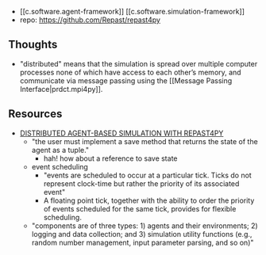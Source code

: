 
- [[c.software.agent-framework]] [[c.software.simulation-framework]]
- repo: https://github.com/Repast/repast4py

## Thoughts

- "distributed" means that the simulation is spread over multiple computer processes none of which have access to each other’s memory, and communicate via message passing using the [[Message Passing Interface|prdct.mpi4py]].


## Resources

- [DISTRIBUTED AGENT-BASED SIMULATION WITH REPAST4PY](https://www.ncbi.nlm.nih.gov/pmc/articles/PMC9912342/)
  - "the user must implement a save method that returns the state of the agent as a tuple."
    - hah! how about a reference to save state
  - event scheduling
    - "events are scheduled to occur at a particular tick. Ticks do not represent clock-time but rather the priority of its associated event"
    - A floating point tick, together with the ability to order the priority of events scheduled for the same tick, provides for flexible scheduling.
  - "components are of three types: 1) agents and their environments; 2) logging and data collection; and 3) simulation utility functions (e.g., random number management, input parameter parsing, and so on)"